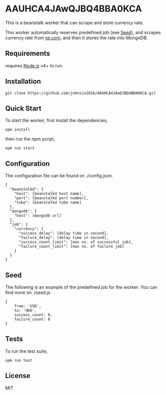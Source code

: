 # AAUHCA4JAwQJBQ4BBA0KCA
This is a beanstalk worker that can scrape and store currency rate.

This worker automatically reserves predefined job (see [Seed](#seed)), and scrapes currency rate from [xe.com](http://www.xe.com), and then it stores the rate into MongoDB.

## Requirements
requires [Node.js](https://nodejs.org/) v4+ to run.

## Installation
```
git clone https://github.com/johnsiu2016/AAUHCA4JAwQJBQ4BBA0KCA.git
```

## Quick Start
To start the worker, first install the dependencies,
```
npm install
```
then run the npm script,
```
npm run start
```

## Configuration
The configuration file can be found on ./config.json.
```
{
  "beanstalkd": {
    "host": [beanstalkd host name],
    "port": [beanstalkd port number],
    "tube": [beanstalkd tube name]
  },
  "mongodb": {
    "host": [mongodb url]
  },
  "job": {
    "currency": {
      "success_delay": [delay time in second],
      "failure_delay": [delay time in second],
      "success_count_limit": [max no. of successful job],
      "failure_count_limit": [max no. of failure job]
    }
  }
}
```

## Seed
The following is an example of the predefined job for the worker:
You can find more on ./seed.js
```
{
	from: 'USD',
	to: 'HKD',
	success_count: 0,
	failure_count: 0
}
```


## Tests
To run the test suite,
```
npm run test
```

License
----

MIT